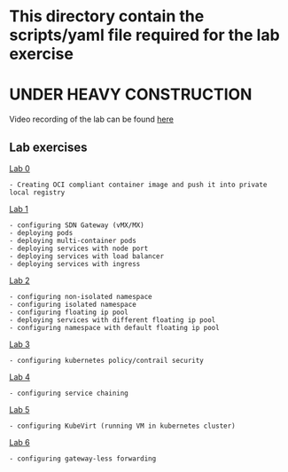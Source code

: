 # This directory contain the scripts/yaml file required for the lab exercise 
# UNDER HEAVY CONSTRUCTION

Video recording of the lab can be found [here]()


## Lab exercises

[Lab 0](lab0/creating_OCI_compliant_image.md)

    - Creating OCI compliant container image and push it into private local registry

[Lab 1](lab1/README.md) 

    - configuring SDN Gateway (vMX/MX)
    - deploying pods 
    - deploying multi-container pods
    - deploying services with node port
    - deploying services with load balancer
    - deploying services with ingress

[Lab 2](lab2/README.md)

    - configuring non-isolated namespace
    - configuring isolated namespace
    - configuring floating ip pool
    - deploying services with different floating ip pool
    - configuring namespace with default floating ip pool

[Lab 3](lab3/README.md)

    - configuring kubernetes policy/contrail security

[Lab 4](lab4/README.md)

    - configuring service chaining

[Lab 5](lab5/README.md)

    - configuring KubeVirt (running VM in kubernetes cluster)

[Lab 6](lab5/README.md)

    - configuring gateway-less forwarding

